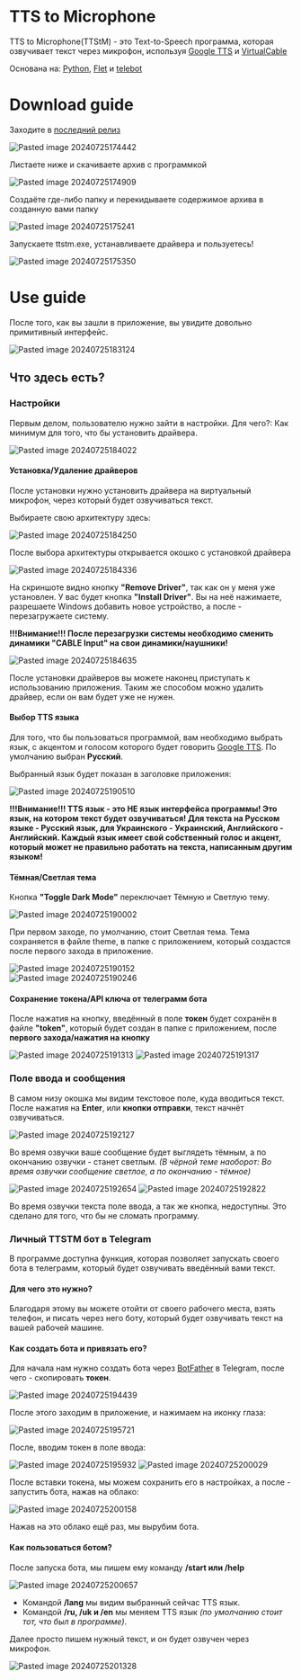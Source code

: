 # TTS to Microphone
TTS to Microphone(TTStM) - это Text-to-Speech программа, которая озвучивает текст через микрофон, используя [Google TTS](https://pypi.org/project/gTTS/) и [VirtualCable](https://vb-audio.com/Cable/)

Основана на: [Python](https://www.python.org/), [Flet](https://flet.dev/) и [telebot](https://pypi.org/project/pyTelegramBotAPI/)

# Download guide
Заходите в [последний релиз](https://github.com/kamigearx12/TTS-to-Microphone/releases/tag/release)

![Pasted image 20240725174442](https://github.com/user-attachments/assets/43be660e-c419-4878-9ee2-dd442ffbd19e)

Листаете ниже и скачиваете архив с программкой

![Pasted image 20240725174909](https://github.com/user-attachments/assets/f8bbde11-3242-4b87-bad4-e5c06d300353)

Создаёте где-либо папку и перекидываете содержимое архива в созданную вами папку

![Pasted image 20240725175241](https://github.com/user-attachments/assets/475f606e-a7b6-4b2a-bdef-79086d44496c)

Запускаете ttstm.exe, устанавливаете драйвера и пользуетесь!

![Pasted image 20240725175350](https://github.com/user-attachments/assets/be91ee04-7b64-4215-8c57-59220b37c06c)

# Use guide
После того, как вы зашли в приложение, вы увидите довольно примитивный интерфейс.

![Pasted image 20240725183124](https://github.com/user-attachments/assets/d661f75b-23f9-4b2f-a639-04181ce695f6)

## Что здесь есть?
### Настройки
Первым делом, пользователю нужно зайти в настройки. Для чего?: Как минимум для того, что бы установить драйвера.

![Pasted image 20240725184022](https://github.com/user-attachments/assets/dcc6ec94-da63-46ad-9451-4682e499c28b)

#### Установка/Удаление драйверов
После установки нужно установить драйвера на виртуальный микрофон, через который будет озвучиваться текст.

Выбираете свою архитектуру здесь:

![Pasted image 20240725184250](https://github.com/user-attachments/assets/81e69b67-b302-4e5f-8084-fb62347ac9c1)

После выбора архитектуры открывается окошко с установкой драйвера

![Pasted image 20240725184336](https://github.com/user-attachments/assets/49cdd5bf-16fb-4247-9c06-ef8f7f74eb96)

На скриншоте видно кнопку **"Remove Driver"**, так как он у меня уже установлен. У вас будет кнопка **"Install Driver"**. Вы на неё нажимаете, разрешаете Windows добавить новое устройство, а после - перезагружаете систему.

**!!!Внимание!!!
После перезагрузки системы необходимо сменить динамики "CABLE Input" на свои динамики/наушники!**

![Pasted image 20240725184635](https://github.com/user-attachments/assets/f91d150b-e312-4c07-84d8-e8f5bc33864a)

После установки драйверов вы можете наконец приступать к использованию приложения. Таким же способом можно удалить драйвер, если он вам будет уже не нужен.

#### Выбор TTS языка
Для того, что бы пользоваться программой, вам необходимо выбрать язык, с акцентом и голосом которого будет говорить [Google TTS](https://pypi.org/project/gTTS/). По умолчанию выбран **Русский**.

Выбранный язык будет показан в заголовке приложения:

![Pasted image 20240725190510](https://github.com/user-attachments/assets/f40e5a44-7d7f-4f7f-a540-00ac04a96c64)

**!!!Внимание!!!
TTS язык - это НЕ язык интерфейса программы! Это язык, на котором текст будет озвучиваться! Для текста на Русском языке - Русский язык, для Украинского - Украинский, Английского - Английский. Каждый язык имеет свой собственный голос и акцент, который может не правильно работать на текста, написанным другим языком!**

#### Тёмная/Светлая тема
Кнопка **"Toggle Dark Mode"** переключает Тёмную и Светлую тему.

![Pasted image 20240725190002](https://github.com/user-attachments/assets/90ceca23-9e40-4c19-94b3-6487857d845e)


При первом заходе, по умолчанию, стоит Светлая тема. Тема сохраняется в файле theme, в папке с приложением, который создастся после первого захода в приложение.

![Pasted image 20240725190152](https://github.com/user-attachments/assets/61fc0b0a-2677-46e0-bbd1-905b50384449)\
![Pasted image 20240725190246](https://github.com/user-attachments/assets/2b5ce428-4379-40a4-a5a9-53aa981983ae)

#### Сохранение  **токена/API ключа**  от телеграмм бота
После нажатия на кнопку, введённый в поле **токен** будет сохранён в файле **"token"**, который будет создан в папке с приложением, после **первого захода/нажатия на кнопку**

![Pasted image 20240725191313](https://github.com/user-attachments/assets/6bfb5ebd-e24f-4b4e-9675-0206eec71d56)
![Pasted image 20240725191317](https://github.com/user-attachments/assets/bbd5a335-b079-4fea-a1f0-916e8a6c660b)

### Поле ввода и сообщения
В самом низу окошка мы видим текстовое поле, куда вводиться текст. После нажатия на **Enter**, или **кнопки отправки**, текст начнёт озвучиваться.

![Pasted image 20240725192127](https://github.com/user-attachments/assets/65e14d4b-83f8-4b7c-9724-bf17b31ad729)

Во время озвучки ваше сообщение будет выглядеть тёмным, а по окончанию озвучки - станет светлым. *(В чёрной теме наоборот: Во время озвучки сообщение светлое, а по окончанию - тёмное)*

![Pasted image 20240725192654](https://github.com/user-attachments/assets/26ccf4d6-0a25-4c9e-9973-fac4a6421444)
![Pasted image 20240725192822](https://github.com/user-attachments/assets/84b299e3-9250-4a4c-aec1-027346296622)

Во время озвучки текста поле ввода, а так же кнопка, недоступны. Это сделано для того, что бы не сломать программу.

### Личный TTSTM бот в Telegram
В программе доступна функция, которая позволяет запускать своего бота в телеграмм, который будет озвучивать введённый вами текст.

#### Для чего это нужно?
Благодаря этому вы можете отойти от своего рабочего места, взять телефон, и писать через него боту, который будет озвучивать текст на вашей рабочей машине.

#### Как создать бота и привязать его?
Для начала нам нужно создать бота через [BotFather](https://t.me/BotFather) в Telegram, после чего - скопировать **токен**.

![Pasted image 20240725194439](https://github.com/user-attachments/assets/d1938029-240f-4075-bcdd-98c381d6e3b0)

После этого заходим в приложение, и нажимаем на иконку глаза:

![Pasted image 20240725195721](https://github.com/user-attachments/assets/76db52c1-d21b-47fa-a9ae-e69be0b42e74)

После, вводим токен в поле ввода:

![Pasted image 20240725195932](https://github.com/user-attachments/assets/57b89a1d-9732-4252-83b1-d07f4bea453a)
![Pasted image 20240725200029](https://github.com/user-attachments/assets/30be6bf9-64ad-4dab-a46d-06f375efaf3d)

После вставки токена, мы можем сохранить его в настройках, а после - запустить бота, нажав на облако:

![Pasted image 20240725200158](https://github.com/user-attachments/assets/0d40358a-4812-4ddd-9354-bcaa7ba328bd)

Нажав на это облако ещё раз, мы вырубим бота.

#### Как пользоваться ботом?
После запуска бота, мы пишем ему команду **/start или /help**

![Pasted image 20240725200657](https://github.com/user-attachments/assets/e88f8a76-340e-4e6b-a13b-a5598bdcf109)

- Командой **/lang** мы видим выбранный сейчас TTS язык.
- Командой **/ru, /uk и /en** мы меняем TTS язык *(по умолчанию стоит тот, что был в программе)*.

Далее просто пишем нужный текст, и он будет озвучен через микрофон.

![Pasted image 20240725201328](https://github.com/user-attachments/assets/0735ac93-c17d-4d00-a2e2-ef20fcb1c9d3)
